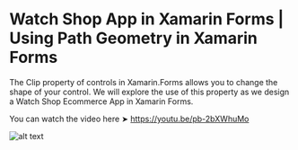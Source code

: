 # Watch Shop App in Xamarin Forms | Using Path Geometry in Xamarin Forms

The Clip property of controls in Xamarin.Forms allows you to change the shape of your control. We will explore the use of this property as we design a Watch Shop Ecommerce App in Xamarin Forms.


You can watch the video here ➤ https://youtu.be/pb-2bXWhuMo


![alt text](https://github.com/devcrux/Xamarin.Forms-Path---Watch-Shop/blob/master/WatchShopAds.gif) 

